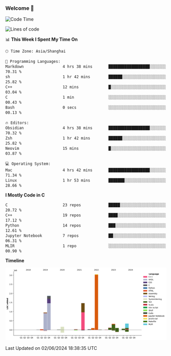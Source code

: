### Welcome 👋

<!--START_SECTION:waka-->
![Code Time](http://img.shields.io/badge/Code%20Time-1%2C492%20hrs%208%20mins-blue)

![Lines of code](https://img.shields.io/badge/From%20Hello%20World%20I%27ve%20Written-8.7%20million%20lines%20of%20code-blue)

📊 **This Week I Spent My Time On** 

```text
🕑︎ Time Zone: Asia/Shanghai

💬 Programming Languages: 
Markdown                 4 hrs 38 mins       ██████████████████░░░░░░░   70.31 % 
sh                       1 hr 42 mins        ██████░░░░░░░░░░░░░░░░░░░   25.82 % 
C++                      12 mins             █░░░░░░░░░░░░░░░░░░░░░░░░   03.04 % 
C                        1 min               ░░░░░░░░░░░░░░░░░░░░░░░░░   00.43 % 
Bash                     0 secs              ░░░░░░░░░░░░░░░░░░░░░░░░░   00.13 % 

🔥 Editors: 
Obsidian                 4 hrs 38 mins       ██████████████████░░░░░░░   70.32 % 
Zsh                      1 hr 42 mins        ██████░░░░░░░░░░░░░░░░░░░   25.82 % 
Neovim                   15 mins             █░░░░░░░░░░░░░░░░░░░░░░░░   03.87 % 

💻 Operating System: 
Mac                      4 hrs 42 mins       ██████████████████░░░░░░░   71.34 % 
Linux                    1 hr 53 mins        ███████░░░░░░░░░░░░░░░░░░   28.66 % 
```

**I Mostly Code in C** 

```text
C                        23 repos            █████░░░░░░░░░░░░░░░░░░░░   20.72 % 
C++                      19 repos            ████░░░░░░░░░░░░░░░░░░░░░   17.12 % 
Python                   14 repos            ███░░░░░░░░░░░░░░░░░░░░░░   12.61 % 
Jupyter Notebook         7 repos             ██░░░░░░░░░░░░░░░░░░░░░░░   06.31 % 
MLIR                     1 repo              ░░░░░░░░░░░░░░░░░░░░░░░░░   00.90 % 
```



**Timeline**

![Lines of Code chart](https://raw.githubusercontent.com/Bohan-hu/Bohan-hu/master/assets/bar_graph.png)


 Last Updated on 02/06/2024 18:38:35 UTC
<!--END_SECTION:waka-->



